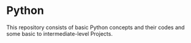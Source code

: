 # Python


This repository consists of basic Python concepts and their codes and some basic to intermediate-level Projects.

